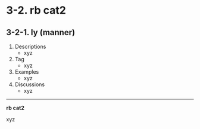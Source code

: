 # 3-2\. rb cat2

## 3-2-1\. ly (manner)

1. Descriptions
    - xyz
2. Tag
    - xyz
3. Examples
    - xyz
4. Discussions
    - xyz


---

**rb cat2**

xyz
